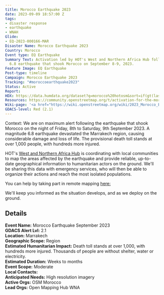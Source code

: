 ```yaml
---
title: Morocco Earthquake 2023
date: 2023-09-09 18:57:00 Z
tags:
- disaster response
- earthquake
- WNAH
Glide:
- EQ-2023-000166-MAR
Disaster Name: Morocco Earthquake 2023
Country: Morocco
Event type: EQ Earthquake
Summary Text: Activation led by HOT's West and Northern Africa Hub following the magnitude
  6.8 earthquake that shook Morocco on September 8-9, 2023.
Feature Image: EQ Earthquake
Post-type: timeline
Campaign: Morocco Earthquake 2023
Tracking: "#moroccoearthquake2023"
Status: Active
Report: 
HDX: https://data.humdata.org/dataset?q=morocco%20hotosm&sort=if(gt(last_modified%2Creview_date)%2Clast_modified%2Creview_date)%20desc&ext_page_size=25
Resources: https://community.openstreetmap.org/t/activation-for-the-morocco-earthquake-response/103649
Wiki-page: '<a href="https://wiki.openstreetmap.org/wiki/2023_Morocco_Earthquake">Morocco</a> '
GDACS-level: Red (2.1)
---
```


Context: We are on maximum alert following the earthquake that shook Morocco on the night of Friday, 8th to Saturday, 9th September 2023. A magnitude 6.8 earthquake devastated the Marrakech region, causing considerable damage and loss of life. The provisional death toll stands at over 1,000 people, with hundreds more injured. 

HOT's [West and Northern Africa Hub](https://www.hotosm.org/hubs/open-mapping-hub-west-and-northern-africa) is coordinating with local communities to map the areas affected by the earthquake and provide reliable, up-to-date geographical information to humanitarian actors on the ground. We'll be sharing this data with emergency services, who will then be able to organize their actions and reach the most isolated populations.

You can help by taking part in remote mapping [here:](https://tasks.hotosm.org/explore?campaign=Morocco%20Earthquake%202023)

We'll keep you informed as the situation develops, and as we deploy on the ground.

<h2>Details</h2>

<strong>Event Name:</strong> Morocco Earthquake September 2023<br>
<strong>GDACS Alert Lvl:</strong> 2.1<br>
<strong>Location:</strong> Marrakech<br>
<strong>Geographic Scope:</strong> Region<br>
<strong>Estimated Humanitarian Impact:</strong> Death toll stands at over 1,000, with hundreds more injured. Thousands of people are without shelter, water or electricity.
<br>
<strong>Estimated Duration:</strong> Weeks to months<br>
<strong>Event Scope:</strong> Moderate<br>
<strong>Local Contacts:</strong> <br>
<strong>Anticipated Needs:</strong> High resolution imagery
<br>
<strong>Active Orgs:</strong> OSM Morocco<br>
<strong>Lead Orgs:</strong> Open Mapping Hub WNA